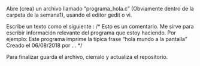 Abre (crea) un archivo llamado “programa_hola.c” (Obviamente dentro de la carpeta de la semana1), usando el editor gedit o vi.


Escribe un texto como el siguiente  : 
/*
Esto es un comentario. Me sirve para escribir información relevante del programa que estoy haciendo. Por  ejemplo:
Este programa imprime la típica frase “hola mundo a la pantalla”
Creado el 06/08/2018 por …
*/


 Para finalizar guarda el archivo, cierralo y actualiza el repositorio. 
